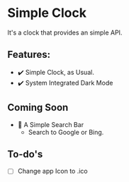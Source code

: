 # Simple Clock
It's a clock that provides an simple API.

## Features:
- ✔️ Simple Clock, as Usual.
- ✔️ System Integrated Dark Mode

## Coming Soon
- 🚫 A Simple Search Bar
  - Search to Google or Bing.

## To-do's 
- [ ] Change app Icon to .ico